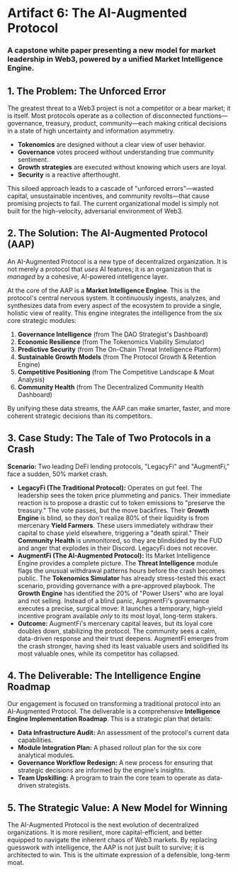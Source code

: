 # **Artifact 6: The AI-Augmented Protocol**

### **A capstone white paper presenting a new model for market leadership in Web3, powered by a unified Market Intelligence Engine.**

## **1\. The Problem: The Unforced Error**

The greatest threat to a Web3 project is not a competitor or a bear market; it is itself. Most protocols operate as a collection of disconnected functions—governance, treasury, product, community—each making critical decisions in a state of high uncertainty and information asymmetry.

* **Tokenomics** are designed without a clear view of user behavior.  
* **Governance** votes proceed without understanding true community sentiment.  
* **Growth strategies** are executed without knowing which users are loyal.  
* **Security** is a reactive afterthought.

This siloed approach leads to a cascade of "unforced errors"—wasted capital, unsustainable incentives, and community revolts—that cause promising projects to fail. The current organizational model is simply not built for the high-velocity, adversarial environment of Web3.

## **2\. The Solution: The AI-Augmented Protocol (AAP)**

An AI-Augmented Protocol is a new type of decentralized organization. It is not merely a protocol that *uses* AI features; it is an organization that is *managed* by a cohesive, AI-powered intelligence layer.

At the core of the AAP is a **Market Intelligence Engine**. This is the protocol's central nervous system. It continuously ingests, analyzes, and synthesizes data from every aspect of the ecosystem to provide a single, holistic view of reality. This engine integrates the intelligence from the six core strategic modules:

1. **Governance Intelligence** (from The DAO Strategist's Dashboard)  
2. **Economic Resilience** (from The Tokenomics Viability Simulator)  
3. **Predictive Security** (from The On-Chain Threat Intelligence Platform)  
4. **Sustainable Growth Models** (from The Protocol Growth & Retention Engine)  
5. **Competitive Positioning** (from The Competitive Landscape & Moat Analysis)  
6. **Community Health** (from The Decentralized Community Health Dashboard)

By unifying these data streams, the AAP can make smarter, faster, and more coherent strategic decisions than its competitors.

## **3\. Case Study: The Tale of Two Protocols in a Crash**

**Scenario:** Two leading DeFi lending protocols, "LegacyFi" and "AugmentFi," face a sudden, 50% market crash.

* **LegacyFi (The Traditional Protocol):** Operates on gut feel. The leadership sees the token price plummeting and panics. Their immediate reaction is to propose a drastic cut to token emissions to "preserve the treasury." The vote passes, but the move backfires. Their **Growth Engine** is blind, so they don't realize 80% of their liquidity is from mercenary **Yield Farmers**. These users immediately withdraw their capital to chase yield elsewhere, triggering a "death spiral." Their **Community Health** is unmonitored, so they are blindsided by the FUD and anger that explodes in their Discord. LegacyFi does not recover.  
* **AugmentFi (The AI-Augmented Protocol):** Its Market Intelligence Engine provides a complete picture. The **Threat Intelligence** module flags the unusual withdrawal patterns hours before the crash becomes public. The **Tokenomics Simulator** has already stress-tested this exact scenario, providing governance with a pre-approved playbook. The **Growth Engine** has identified the 20% of "Power Users" who are loyal and not selling. Instead of a blind panic, AugmentFi's governance executes a precise, surgical move: it launches a temporary, high-yield incentive program available *only* to its most loyal, long-term stakers.  
* **Outcome:** AugmentFi's mercenary capital leaves, but its loyal core doubles down, stabilizing the protocol. The community sees a calm, data-driven response and their trust deepens. AugmentFi emerges from the crash stronger, having shed its least valuable users and solidified its most valuable ones, while its competitor has collapsed.

## **4\. The Deliverable: The Intelligence Engine Roadmap**

Our engagement is focused on transforming a traditional protocol into an AI-Augmented Protocol. The deliverable is a comprehensive **Intelligence Engine Implementation Roadmap**. This is a strategic plan that details:

* **Data Infrastructure Audit:** An assessment of the protocol's current data capabilities.  
* **Module Integration Plan:** A phased rollout plan for the six core analytical modules.  
* **Governance Workflow Redesign:** A new process for ensuring that strategic decisions are informed by the engine's insights.  
* **Team Upskilling:** A program to train the core team to operate as data-driven strategists.

## **5\. The Strategic Value: A New Model for Winning**

The AI-Augmented Protocol is the next evolution of decentralized organizations. It is more resilient, more capital-efficient, and better equipped to navigate the inherent chaos of Web3 markets. By replacing guesswork with intelligence, the AAP is not just built to survive; it is architected to win. This is the ultimate expression of a defensible, long-term moat.
